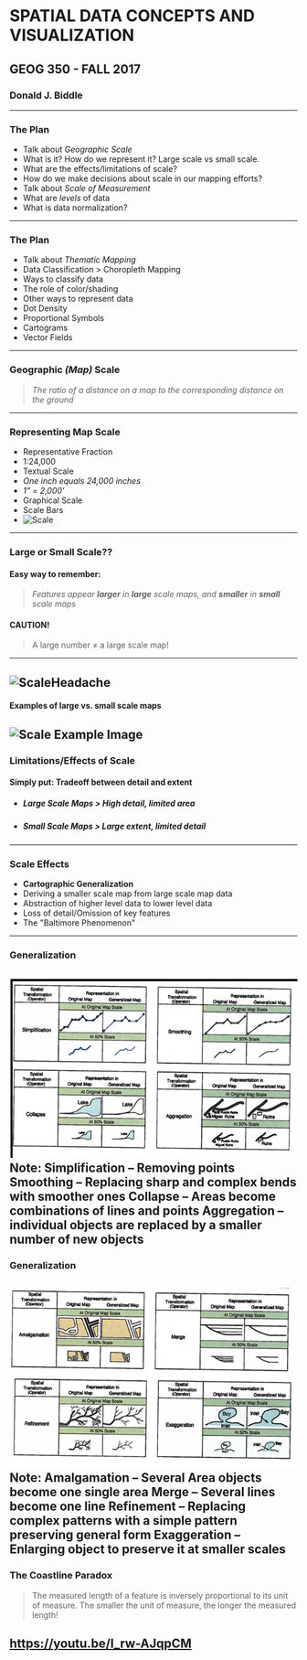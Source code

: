 # SPATIAL DATA CONCEPTS AND VISUALIZATION
## GEOG 350 - FALL 2017

### Donald J. Biddle
---
### The Plan
* Talk about *Geographic Scale*
 * What is it? How do we represent it? Large scale vs small scale.
 * What are the effects/limitations of scale?
 * How do we make decisions about scale in our mapping efforts?
* Talk about *Scale of Measurement*
 * What are *levels* of data
 * What is data normalization?
---
### The Plan
* Talk about *Thematic Mapping*
 * Data Classification > Choropleth Mapping
 * Ways to classify data
 * The role of color/shading
* Other ways to represent data
 * Dot Density
 * Proportional Symbols
 * Cartograms
 * Vector Fields
---
### Geographic *(Map)* Scale
 >*The ratio of a distance on a map to the corresponding distance on the ground* 
---
### Representing Map Scale
* Representative Fraction
 * 1:24,000
* Textual Scale
 * *One inch equals 24,000 inches*
 * *1" = 2,000'*
* Graphical Scale
 * Scale Bars
  * ![Scale](http://faculty.chemeketa.edu/afrank1/topo_maps/scale/scale.jpg)
---
### Large or Small Scale??
#### Easy way to remember:
>*Features appear **larger** in **large** scale maps, and **smaller** in **small** scale maps*
#### CAUTION!
>A large number ≠ a large scale map! 
---
![ScaleHeadache](http://blog.chartandmapshop.com.au/wp-content/uploads/2015/02/scale.png)
---
#### Examples of large vs. small scale maps
![Scale Example Image](http://blog.chartandmapshop.com.au/wp-content/uploads/2015/02/scales.png)
---
### Limitations/Effects of Scale
#### Simply put: Tradeoff between detail and extent
* ##### Large Scale Maps > High detail, limited area
* ##### Small Scale Maps > Large extent, limited detail
---
### Scale Effects
* **Cartographic Generalization**
 * Deriving a smaller scale map from large scale map data
 * Abstraction of higher level data to lower level data
 * Loss of detail/Omission of key features
 * The "Baltimore Phenomenon"
---
### Generalization
![Generalization Examples Image 1](images/generalization1.png)
Note: Simplification – Removing points
Smoothing – Replacing sharp and complex bends with smoother ones
Collapse – Areas become combinations of lines and points
Aggregation – individual objects are replaced by a smaller number of new objects
---
### Generalization
![Generalization Examples Image 2](images/generalization2.png)
Note: Amalgamation – Several Area objects become one single area
Merge – Several lines become one line
Refinement – Replacing complex patterns with a simple pattern preserving general form
Exaggeration – Enlarging object to preserve it at smaller scales
---
### The Coastline Paradox
> The measured length of a feature is inversely proportional to its unit of measure.
> The smaller the unit of measure, the longer the measured length!

https://youtu.be/I_rw-AJqpCM 
--- 
